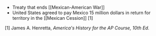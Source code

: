 - Treaty that ends [[Mexican-American War]]
- United States agreed to pay Mexico 15 million dollars in return for territory in the [[Mexican Cession]] [1]

[1] James A. Henretta, *America's History for the AP Course, 10th Ed.*